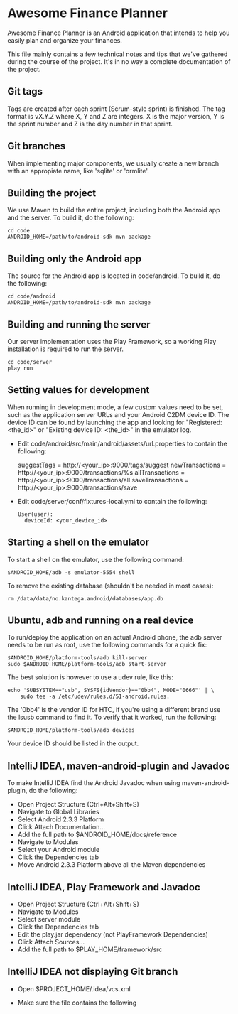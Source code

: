Awesome Finance Planner
=======================

Awesome Finance Planner is an Android application that intends to help you
easily plan and organize your finances.

This file mainly contains a few technical notes and tips that we've gathered
during the course of the project. It's in no way a complete documentation of
the project.

Git tags
--------
Tags are created after each sprint (Scrum-style sprint) is finished. The tag
format is vX.Y.Z where X, Y and Z are integers. X is the major version, Y is
the sprint number and Z is the day number in that sprint.

Git branches
------------
When implementing major components, we usually create a new branch with an
appropiate name, like 'sqlite' or 'ormlite'.

Building the project
--------------------
We use Maven to build the entire project, including both the Android app and
the server. To build it, do the following:

    cd code
    ANDROID_HOME=/path/to/android-sdk mvn package

Building only the Android app
-----------------------------
The source for the Android app is located in code/android.
To build it, do the following:

    cd code/android
    ANDROID_HOME=/path/to/android-sdk mvn package

Building and running the server
-------------------------------
Our server implementation uses the Play Framework, so a working Play
installation is required to run the server.

    cd code/server
    play run

Setting values for development
------------------------------
When running in development mode, a few custom values need to be set, such as
the application server URLs and your Android C2DM device ID. The device ID can
be found by launching the app and looking for "Registered: <the_id>" or
"Existing device ID: <the_id>" in the emulator log.

* Edit code/android/src/main/android/assets/url.properties to contain the following:

    suggestTags = http://<your_ip>:9000/tags/suggest
    newTransactions = http://<your_ip>:9000/transactions/%s
    allTransactions = http://<your_ip>:9000/transactions/all
    saveTransactions = http://<your_ip>:9000/transactions/save

* Edit code/server/conf/fixtures-local.yml to contain the following:

      User(user):
        deviceId: <your_device_id>

Starting a shell on the emulator
--------------------------------
To start a shell on the emulator, use the following command:

    $ANDROID_HOME/adb -s emulator-5554 shell

To remove the existing database (shouldn't be needed in most cases):

    rm /data/data/no.kantega.android/databases/app.db

Ubuntu, adb and running on a real device
----------------------------------------
To run/deploy the application on an actual Android phone, the adb server needs
to be run as root, use the following commands for a quick fix:

    $ANDROID_HOME/platform-tools/adb kill-server
    sudo $ANDROID_HOME/platform-tools/adb start-server

The best solution is however to use a udev rule, like this:

    echo 'SUBSYSTEM=="usb", SYSFS{idVendor}=="0bb4", MODE="0666"' | \
        sudo tee -a /etc/udev/rules.d/51-android.rules.

The '0bb4' is the vendor ID for HTC, if you're using a different brand use the
lsusb command to find it.
To verify that it worked, run the following:

    $ANDROID_HOME/platform-tools/adb devices

Your device ID should be listed in the output.

IntelliJ IDEA, maven-android-plugin and Javadoc
-----------------------------------------------------------
To make IntelliJ IDEA find the Android Javadoc when using maven-android-plugin,
do the following:

* Open Project Structure (Ctrl+Alt+Shift+S)
* Navigate to Global Libraries
* Select Android 2.3.3 Platform
* Click Attach Documentation...
* Add the full path to $ANDROID_HOME/docs/reference
* Navigate to Modules
* Select your Android module
* Click the Dependencies tab
* Move Android 2.3.3 Platform above all the Maven dependencies

IntelliJ IDEA, Play Framework and Javadoc
-----------------------------------------

* Open Project Structure (Ctrl+Alt+Shift+S)
* Navigate to Modules
* Select server module
* Click the Dependencies tab
* Edit the play.jar dependency (not PlayFramework Dependencies)
* Click Attach Sources...
* Add the full path to $PLAY_HOME/framework/src

IntelliJ IDEA not displaying Git branch
---------------------------------------
* Open $PROJECT_HOME/.idea/vcs.xml
* Make sure the file contains the following

    <?xml version="1.0" encoding="UTF-8"?>
    <project version="4">
      <component name="VcsDirectoryMappings">
        <mapping directory="$PROJECT_DIR$" vcs="Git" />
      </component>
    </project>
